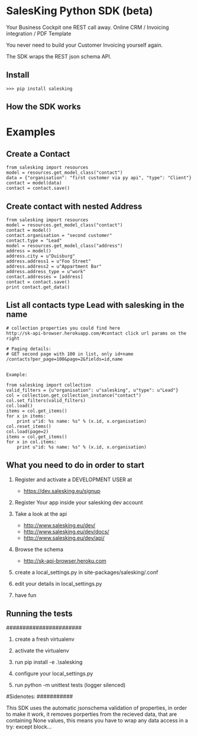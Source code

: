 # SalesKing Python SDK (beta)

Your Business Cockpit one REST call away.
Online CRM / Invoicing integration / PDF Template

You never need to build your Customer Invoicing
yourself again.

The SDK wraps the REST json schema API.    

## Install
	
	>>> pip install salesking


## How the SDK works

# Examples

## Create a Contact
    
    from salesking import resources
    model = resources.get_model_class("contact")
    data = {"organisation": "first customer via py api", "type": "Client"}
    contact = model(data)
    contact = contact.save()
    
## Create contact with nested Address
    
    from salesking import resources
    model = resources.get_model_class("contact")
    contact = model()
    contact.organisation = "second customer"
    contact.type = "Lead"
    model = resources.get_model_class("address")
    address = model()
    address.city = u"Duisburg"
    address.address1 = u"Foo Street"
    address.address2 = u"Appartment Bar"
    address.address_type = u"work"
    contact.addresses = [address]
    contact = contact.save()
    print contact.get_data()

## List all contacts type Lead with salesking in the name
    # collection properties you could find here
    http://sk-api-browser.herokuapp.com/#contact click url params on the right
    
    # Paging details: 
    # GET second page with 100 in list, only id+name
    /contacts?per_page=100&page=2&fields=id,name    
    
    
    Example:
    
    from salesking import collection
    valid_filters = {u"organisation": u"salesking", u"type": u"Lead"}
    col = collection.get_collection_instance("contact")
    col.set_filters(valid_filters)
    col.load()
    items = col.get_items()
    for x in items:
     	print u"id: %s name: %s" % (x.id, x.organisation)
    col.reset_items()
    col.load(page=2)
    items = col.get_items()
    for x in col.items:
     	print u"id: %s name: %s" % (x.id, x.organisation)



## What you need to do in order to start

1) Register and activate a DEVELOPMENT USER at

	* https://dev.salesking.eu/signup   

2) Register Your app inside your salesking dev account


3) Take a look at the api
	
	* http://www.salesking.eu/dev/
	* http://www.salesking.eu/dev/docs/
	* http://www.salesking.eu/dev/api/
	
4) Browse the schema
	
	* http://sk-api-browser.heroku.com   

5) create a local_settings.py in site-packages/salesking/.conf  

6) edit your details in local_settings.py
 
7) have fun


## Running the tests ## 
#######################

1) create a fresh virtualenv

2) activate the virtualenv

3) run pip install -e .\salesking

4) configure your local_settings.py

5) run python -m unittest tests (logger silenced)


#Sidenotes:
###########

This SDK uses the automatic jsonschema validation of properties,
in order to make it work, it removes porperties from the recieved
data, that are containing None values, this means you have
to wrap any data access in a try: except block...
